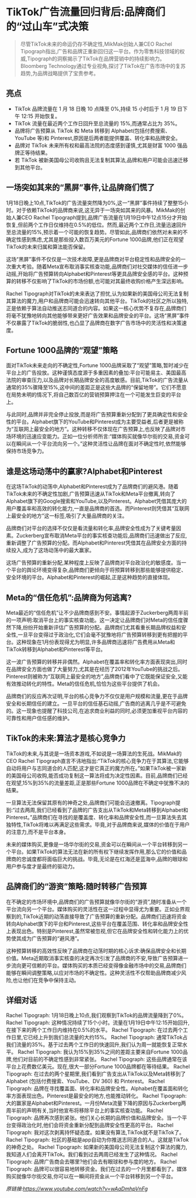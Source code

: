 # TikTok广告流量回归背后:品牌商们的“过山车”式决策

>尽管TikTok未来的命运仍存不确定性,MikMak创始人兼CEO Rachel Tipograph指出,广告和品牌正重新回归这一平台。作为零售科技领域的权威,Tipograph的洞察揭示了TikTok在品牌营销中的持续影响力。Bloomberg Technology通过专业视角,探讨了TikTok在广告市场中的复苏趋势,为品牌战略提供了宝贵参考。

## 亮点
- TikTok 品牌流量在 1 月 18 日晚 10 点降至 0%,持续 15 小时后于 1 月 19 日下午 12:15 开始恢复。  
- TikTok 流量在最近两个工作日回升至总流量的 15%,而通常占比为 35%。  
- 品牌将广告预算从 TikTok 和 Meta 转移到 Alphabet(包括付费搜索、YouTube 等)和 Pinterest,原因是后两者能提供覆盖、转化率和品牌安全。  
- 品牌对 TikTok 未来所有权和最高法院的态度感到谨慎,尤其是财富 1000 强品牌正等待结果。  
- 若 TikTok 被新美国母公司收购且无法复制其算法,品牌和用户可能会迅速迁移到其他平台。

## 一场突如其来的“黑屏”事件,让品牌商们慌了
1月18日晚上10点,TikTok的广告流量突然降为0%,这一“黑屏”事件持续了整整15小时。对于依赖TikTok的品牌商来说,这无异于一场突如其来的风暴。MikMak的创始人兼CEO Rachel Tipograph提到,品牌广告流量在1月19日中午12点15分才开始恢复,但前两个工作日仅维持在0.5%的低位。然而,最近两个工作日,流量迅速回升至总流量的15%,预示着一个可能的恢复趋势。尽管如此,品牌商们依然对未来的不确定性感到焦虑,尤其是那些投入数百万美元的Fortune 1000品牌,他们正在观望TikTok的未来归属和算法能否保留。  

这场“黑屏”事件不仅仅是一次技术故障,更是品牌商对平台稳定性和品牌安全的一次重大考验。随着Meta宣布取消事实核查功能,品牌商们对社交媒体的信任进一步动摇,开始将广告预算转向Alphabet和Pinterest等更具品牌安全感的平台。这种预算的转移不仅影响了TikTok的市场份额,也可能对其最终收购价格产生深远影响。  

Rachel Tipograph对TikTok的未来表达了担忧,认为如果新的美国母公司无法复制其算法的魔力,用户和品牌商可能会迅速转向其他平台。TikTok的社区之所以独特,正是依赖于算法自动推送志同道合的内容。如果这一核心优势不复存在,品牌商们将毫不犹豫地转向其他能够带来更好广告效果和品牌安全的平台。这场“黑屏”事件不仅暴露了TikTok的脆弱性,也凸显了品牌商在数字广告市场中的灵活性和决策速度。

## Fortune 1000品牌的“观望”策略
面对TikTok未来走向的不确定性,Fortune 1000品牌采取了“观望”策略,暂时减少在平台上的广告投放。这种谨慎态度源于多重因素的叠加:平台可能易主、美国最高法院的审查压力,以及品牌对长期品牌安全的高度敏感。目前,TikTok的广告流量从通常的35%骤降至15%,这中间的差距正是这些大品牌的“保留地带”。它们不愿意在局势未明的情况下,将自己数百亿的营销预算押注在一个可能发生巨变的平台上。

与此同时,品牌并非完全停止投放,而是将广告预算重新分配到了更具确定性和安全性的平台。Alphabet旗下的YouTube和Pinterest成为主要受益者,后者更是被称为“互联网上最安全的地方”。这种转移不仅体现在广告预算上,也反映了品牌对市场环境的迅速应变能力。正如一位分析师所言:“媒体购买就像华尔街的交易,资金可以在瞬间从一个平台流向另一个。”这种灵活性让品牌在面对不确定性时,依然能够保持市场竞争力。

## 谁是这场动荡中的赢家?Alphabet和Pinterest
在这场TikTok的动荡中,Alphabet和Pinterest成为了品牌商们的避风港。随着TikTok未来的不确定性加剧,广告预算迅速从TikTok和Meta平台撤离,转向了Alphabet旗下的Google搜索和YouTube,以及Pinterest。Alphabet凭借其庞大的用户覆盖率和高效的转化能力,一直是品牌商的首选。而Pinterest则凭借其“互联网上最安全的地方”这一标签,吸引了大量品牌商的关注。  

品牌商们对平台的选择不仅仅是看流量和转化率,品牌安全性成为了关键考量因素。Zuckerberg宣布取消Meta平台的事实核查功能后,品牌商们迅速做出了反应,重新调整了广告预算的分配。而Alphabet和Pinterest凭借其在品牌安全方面的持续投入,成为了这场动荡中的最大赢家。  

这场广告预算的重新分配,某种程度上反映了品牌商对平台政治化的敏感度。当一个平台的舆论环境变得复杂,品牌商们更倾向于将预算转移到那些能够提供稳定、安全环境的平台。Alphabet和Pinterest的崛起,正是这种趋势的直接体现。

## Meta的“信任危机”:品牌商为何逃离?
Meta最近的“信任危机”让不少品牌商感到不安。事情起源于Zuckerberg两周半前的一项声明:取消平台上的事实核查功能。这一决定让品牌商们对Meta的信任度骤然下降,纷纷开始重新评估广告预算的分配。品牌商们尤其看重长期品牌权益和安全性,一旦平台变得过于政治化,它们会毫不犹豫地将广告预算转移到更有把握的平台。这种现象在1月份表现得尤为明显,许多品牌商迅速将广告费用从Meta和TikTok转移到Alphabet和Pinterest等平台。  

这一波广告预算的转移并非偶然。Alphabet在覆盖率和转化率方面表现突出,同时在品牌安全方面也做了大量努力,尤其是在经历了2012年YouTube的挑战之后。Pinterest则被称为“互联网上最安全的地方”,品牌商们看中了它既能保证安全,又能有效推动转化的特性。Meta的信任危机,恰恰为这些平台提供了机会。  

品牌商们的反应再次证明,平台的核心竞争力不仅仅是用户规模和流量,更在于品牌安全和长期信任的建立。一旦平台的信任基石动摇,广告商的逃离几乎是不可避免的。这一现象也提醒了科技公司,在追求商业利益的同时,必须更加重视平台内容的可靠性和用户信任感的维护。

## TikTok的未来:算法才是核心竞争力
TikTok的未来,与其说是一场资本游戏,不如说是一场算法的生死战。MikMak的CEO Rachel Tipograph直言不讳地指出:“TikTok的核心竞争力在于其算法,它能够自动将用户与志同道合的人匹配,这才是它真正的魔力所在。”如果TikTok被一家新的美国母公司收购,能否成功复制这一算法将成为决定性因素。目前,品牌商们已经在观望,15%到35%的流量差距,正是那些Fortune 1000品牌在不确定中犹豫不决的结果。

一旦算法无法保留其原有的神奇之处,品牌商们可能会迅速撤离。Tipograph提到:“过去两周,我们已经看到了品牌的广告支出从TikTok和Meta转移到Alphabet和Pinterest。”品牌商们在寻找的是覆盖度、转化率和品牌安全性,而一旦算法失去其独特性,TikTok将难以再满足这些需求。毕竟,对于品牌商来说,媒体的价值在于用户的注意力,而不是平台本身。

未来的媒体购买,更像是一场华尔街的交易,资金可以在瞬间从一个平台转移到另一个平台。如果TikTok的算法无法在新的所有权下继续发挥作用,那么它的价值和品牌商的忠诚度都将面临巨大的挑战。毕竟,无论是在红海还是蓝海中,品牌的眼球和用户参与度才是最终的驱动力。

## 品牌商们的“游资”策略:随时转移广告预算
在不确定的市场环境中,品牌商们的广告预算就像华尔街的“游资”,随时准备从一个平台流向另一个平台。媒体购买的灵活性在这一过程中显得尤为重要。正如业界观察到的,TikTok近期的动荡直接导致了广告预算的重新分配。品牌商们迅速将资金转向Alphabet旗下的平台和Pinterest,这些平台在覆盖范围、转化率和品牌安全性上表现出色。特别是Pinterest,虽然常被忽视,但它在品牌安全性和转化能力上的优势使其成为广告预算的“避风港”。  

这种预算转移的高效性反映了品牌商在动荡时期的核心诉求:确保品牌安全和长期价值。Meta近期取消事实核查的决定再次引发了品牌商的不安,导致广告预算进一步流向更可信赖的平台。媒体购买的本质已经变得像金融市场中的交易,品牌商们能够在瞬间调整策略,以应对市场的不确定性。这种灵活性不仅帮助品牌商减少风险,也让他们在竞争中保持主动。

## 详细对话
Rachel Tipograph: 1月18日晚上10点,我们观察到TikTok的品牌流量降到了0%。
Rachel Tipograph: 这种情况持续了15个小时。流量在1月19日中午12:15开始回升,在接下来的两个工作日内维持在0.5%的水平。
Rachel Tipograph: 在过去两个工作日里,它已经上升到我们总流量的大约15%。
Rachel Tipograph: 通常TikTok占我们流量的35%。基于过去两个工作日的快速回升,我们认为周一就能恢复正常水平。
Rachel Tipograph: 我认为15%到35%之间的差距主要来自Fortune 1000品牌,他们对目前的不确定性感到非常紧张。
Rachel Tipograph: 这些品牌通常在该平台上花费数亿美元。现在,很大一部分Fortune 1000品牌都在等待结果。
Rachel Tipograph: 在过去的两个星期里,我们看到广告支出从TikTok以及Meta转移到了Alphabet (包括付费搜索、YouTube、DV 360) 和 Pinterest。
Rachel Tipograph: 品牌在寻找覆盖面、转化率和品牌安全性。Alphabet在覆盖面和转化率方面表现出色。Pinterest是最安全的地方,也能推动转化。
Rachel Tipograph: 大的赢家是Alphabet和Pinterest。一月份Meta流量下降的原因与Zuckerberg两周半前的声明有关,当时他宣布将移除平台上的事实核查功能。
Rachel Tipograph: 品牌再次感到紧张。他们关心长期的品牌价值和品牌安全。当一个平台变得政治化时,他们会将资金重新分配到品牌安全性更高的平台。
Rachel Tipograph: 我对这次剥离持怀疑态度。如果没有算法,TikTok就不是TikTok了。
Rachel Tipograph: 社区的基础是app自动为你推送志同道合的人。这就是TikTok的神奇之处。
Rachel Tipograph: 如果新的美国母公司无法复制这个算法的魔力,我知道人们会离开TikTok。我们看到过去两周已经发生了这种情况。
Rachel Tipograph: 品牌广告商会去哪里?他们会去有眼球和参与度的地方。
Rachel Tipograph: 品牌可以很容易地转移资金。我们在过去的一个月里都看到了。媒体购买就像华尔街交易,你可以在一瞬间将资金从一个平台转移到另一个平台。

_原链接:https://www.youtube.com/watch?v=wAaDmhpVnFg_